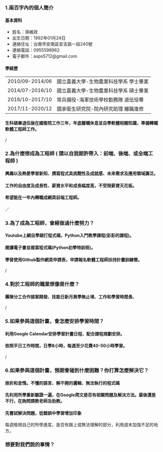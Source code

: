 
<html>
<body>
     <h3>1.兩百字內的個人簡介</h3>
     <h4>基本資料</h4> 
     <ul>
          <li>姓名：孫維政</li>
          <li>出生日期：1992年01月24日</li>
          <li>連絡住址：台南市安南區安吉路一段240號</li>
          <li>連絡電話：0955598962</li>
          <li>電子郵件：asps5712@gmail.com</li>
     </ul>
     <h4>學經歷</h4>
     <table>
          <tr>
               <td>2010/09-2014/06</td>
               <td>國立嘉義大學-生物農業科技學系 學士畢業</td>
          </tr>
          <tr>
               <td>2014/07-2016/10</td>
               <td>國立嘉義大學-生物農業科技學系 碩士畢業</td>
          </tr>
          <tr>
               <td>2016/10-2017/10</td>
               <td>常兵備役-海軍技術學校勤務隊 退伍役畢</td>
          </tr>
          <tr>
               <td>2017/11-2020/12</td>
               <td>國家衛生研究院-院內研究助理 離職進修</td>
          </tr>
     </table>
     <h4>生科碩畢退伍後在國衛院工作三年，年底離職休息並自學軟體相關知識，準備轉職軟體工程師工作。</h4>
     /
     <h3>2.為什麼想成為工程師 ( 請以自我期許帶入：前端、後端、或全端工程師 )</h3>
     <h4>興趣以及熱愛學習新知、撰寫程式具挑戰性及成就感、未來需求及應用領域廣泛。</h4>
     <h4>工作的自由度及成長性、薪資水平和成長幅度高，不受限薪資天花板。</h4>
     <h4>希望能在一年內轉職成網頁前端工程師。</h4>
     ／
     <h3>3.為了成為工程師，曾經做過什麼努力？</h3>
     <h4>Youtube上網自學跟打程式碼，Python入門教學課程(彭彭的課程)。</h4>
     <h4>閱讀電子書並複寫程式碼(Python初學特訓班)。</h4>
     <h4>學習使用Github製作網頁申請表，申請報名軟體工程師扶持計畫訓練營。</h4>
     /
     <h3>4.對於工程師的職業想像是什麼？</h3>
     <h4>團隊分工合作接案開發、技能日新月異學無止境、工作和學習時間長、</h4>
     /
     <h3>5.如果參與這個計畫，會怎麼安排學習時間？</h3>
     <h4>利用Google Calendar安排學習計畫日程、配合課程規劃安排。</h4>
     <h4>依照平日工作時間，日學8小時，每週至少花費40-50小時學習。</h4>
    /
     <h3>6.如果參與這個計畫，預期會碰到什麼困難？你打算怎麼解決它？</h3>
     <h4>挫折和怠惰。不懂的語言、解不開的邏輯、無法執行的程式碼</h4>
     <h4>先利用所學重新驗證一遍，在Google爬文是否有相關問題及解決方法。最後還是不行，在詢問請教老師及助教。</h4>
     <h4>先嘗試解決問題，從錯誤中學習增加印象</h4>

每週檢視自己的所學進度，是否有跟上或無法理解的部分，利用週末加強不足的地方。

<h3>想要對我們說的事情？<h3>

</body>
</html>
